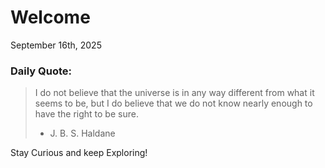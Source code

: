 # Welcome

September 16th, 2025

### Daily Quote:
> I do not believe that the universe is in any way different from what it seems to be, but I do believe that we do not know nearly enough to have the right to be sure.
> 	- J. B. S. Haldane

Stay Curious and keep Exploring!
